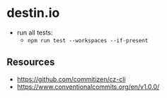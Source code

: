 # destin.io

- run all tests:
  - `npm run test --workspaces --if-present`

## Resources

- https://github.com/commitizen/cz-cli
- https://www.conventionalcommits.org/en/v1.0.0/
